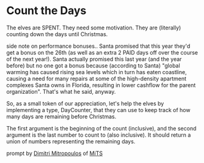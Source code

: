 # Count the Days

The elves are SPENT. They need some motivation.
They are (literally) counting down the days until Christmas.

side note on performance bonuses.. Santa promised that this year they'd get a bonus on the 26th
(as well as an extra 2 PAID days off over the course of the next year!). Santa actually promised
this last year (and the year before) but no one got a bonus because (according to Santa)
"global warming has caused rising sea levels which in turn has eaten coastline, causing a need
for many repairs at some of the high-density apartment complexes Santa owns in Florida, resulting
in lower cashflow for the parent organization". That's what he said, anyway.

So, as a small token of our appreciation, let's help the elves by implementing a type, DayCounter,
that they can use to keep track of how many days are remaining before Christmas.

The first argument is the beginning of the count (inclusive), and the second argument is the last
number to count to (also inclusive). It should return a union of numbers representing the
remaining days.

prompt by [Dimitri Mitropoulos](https://github.com/dimitropoulos) of
[MiTS](https://www.youtube.com/@MichiganTypeScript)
